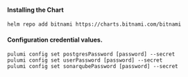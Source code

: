 #### Installing the Chart
```hcl
helm repo add bitnami https://charts.bitnami.com/bitnami
```

#### Configuration credential values.
```hcl
pulumi config set postgresPassword [password] --secret
pulumi config set userPassword [password] --secret
pulumi config set sonarqubePassword [password] --secret
```